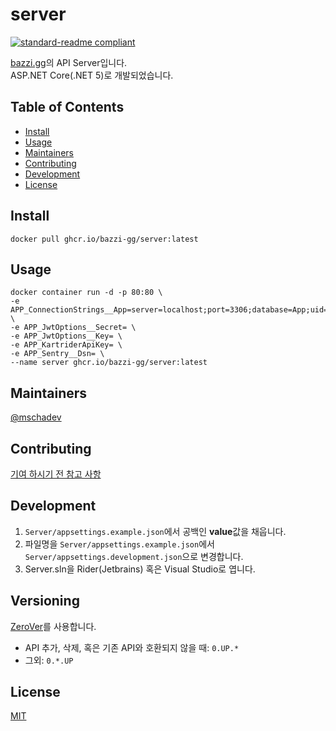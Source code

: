 # server

[![standard-readme compliant](https://img.shields.io/badge/standard--readme-OK-green.svg?style=flat-square)](https://github.com/RichardLitt/standard-readme)

[bazzi.gg](https://bazzi.gg)의 API Server입니다.  
ASP.NET Core(.NET 5)로 개발되었습니다.

## Table of Contents

- [Install](#install)
- [Usage](#usage)
- [Maintainers](#maintainers)
- [Contributing](#contributing)
- [Development](#development)
- [License](#license)

## Install

```
docker pull ghcr.io/bazzi-gg/server:latest
```

## Usage

```
docker container run -d -p 80:80 \
-e APP_ConnectionStrings__App=server=localhost;port=3306;database=App;uid=root;password=test \
-e APP_JwtOptions__Secret= \
-e APP_JwtOptions__Key= \
-e APP_KartriderApiKey= \
-e APP_Sentry__Dsn= \
--name server ghcr.io/bazzi-gg/server:latest
```

## Maintainers

[@mschadev](https://github.com/mschadev)

## Contributing

[기여 하시기 전 참고 사항](./CONTRIBUTING.md)

## Development

1. `Server/appsettings.example.json`에서 공백인 **value**값을 채웁니다.
2. 파일명을 `Server/appsettings.example.json`에서 `Server/appsettings.development.json`으로 변경합니다.
3. Server.sln을 Rider(Jetbrains) 혹은 Visual Studio로 엽니다.

## Versioning

[ZeroVer](https://0ver.org/)를 사용합니다.

- API 추가, 삭제, 혹은 기존 API와 호환되지 않을 때: `0.UP.*`
- 그외: `0.*.UP`

## License

[MIT](./LICENSE)
